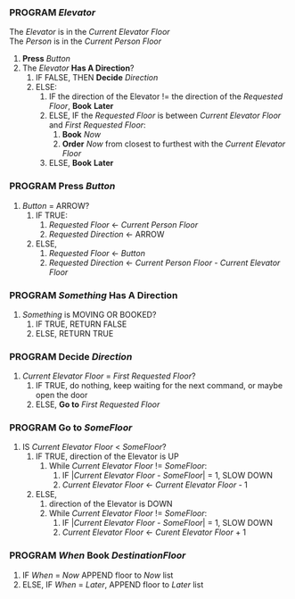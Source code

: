 ### PROGRAM _Elevator_
The _Elevator_ is in the _Current Elevator Floor_  
The _Person_ is in the _Current Person Floor_  
1. __Press__ _Button_  
1. The  _Elevator_ __Has A Direction__? 
    1. IF FALSE, THEN __Decide__ _Direction_  
    1. ELSE:  
        1. IF the direction of the Elevator != the direction of the _Requested Floor_, __Book__ __Later__  
        1. ELSE, IF the _Requested Floor_ is between _Current Elevator Floor_ and _First Requested Floor_:
            1. __Book__ _Now_  
            1. __Order__ _Now_ from closest to furthest with the _Current Elevator Floor_
        1. ELSE, __Book__ __Later__

### PROGRAM __Press__ _Button_
1. _Button_ = ARROW?
    1. IF TRUE:  
        1. _Requested Floor_ <- _Current Person Floor_  
        1. _Requested Direction_ <- ARROW  
    1. ELSE,  
        1. _Requested Floor_ <- _Button_  
        1. _Requested Direction_ <- _Current Person Floor_ - _Current Elevator Floor_  

### PROGRAM _Something_ __Has A Direction__ 
1. _Something_ is MOVING OR BOOKED?
    1. IF TRUE, RETURN FALSE  
    1. ELSE, RETURN TRUE  

### PROGRAM __Decide__ _Direction_ 
1. _Current Elevator Floor_ = _First Requested Floor_?
    1. IF TRUE, do nothing, keep waiting for the next command, or maybe open the door
    1. ELSE, __Go to__ _First Requested Floor_

### PROGRAM __Go to__ _SomeFloor_
1. IS _Current Elevator Floor_ < _SomeFloor_?
    1. IF TRUE, direction of the Elevator is UP
        1. While _Current Elevator Floor_ != _SomeFloor_:
            1. IF |_Current Elevator Floor_ - _SomeFloor_| = 1, SLOW DOWN
            1. _Current Elevator Floor_ <- _Current Elevator Floor_ - 1
    1. ELSE,
        1. direction of the Elevator is DOWN
        1. While _Current Elevator Floor_ != _SomeFloor_:
            1. IF |_Current Elevator Floor_ - _SomeFloor_| = 1, SLOW DOWN
            1. _Current Elevator Floor_ <- _Curent Elevator Floor_ + 1

### PROGRAM _When_ __Book__ _DestinationFloor_
1. IF _When_ = _Now_ APPEND floor to _Now_ list
1. ELSE, IF _When_ = _Later_, APPEND floor to _Later_ list